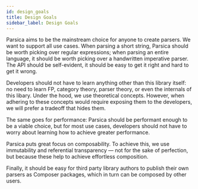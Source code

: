 ```yaml
---
id: design_goals
title: Design Goals
sidebar_label: Design Goals
---
```


Parsica aims to be the mainstream choice for anyone to create parsers. We want to support all use cases. When parsing a short string, Parsica should be worth picking over regular expressions; when parsing an entire language, it should be worth picking over a handwritten imperative parser. The API should be self-evident, it should be easy to get it right and hard to get it wrong. 

Developers should not have to learn anything other than this library itself: no need to learn FP, category theory, parser theory, or even the internals of this libary. Under the hood, we use theoretical concepts. However, when adhering to these concepts would require exposing them to the developers, we will prefer a tradeoff that hides them. 

The same goes for performance: Parsica should be performant enough to be a viable choice, but for most use cases, developers should not have to worry about learning how to achieve greater performance.

Parsica puts great focus on composability. To achieve this, we use immutability and referential transparency — not for the sake of perfection, but because these help to achieve effortless composition.

Finally, it should be easy for third party library authors to publish their own parsers as Composer packages, which in turn can be composed by other users.